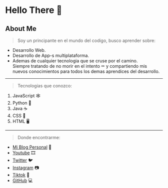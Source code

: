 # Hello There 👋

## About Me
> Soy un principante en el mundo del codigo, busco aprender sobre:
- Desarrollo Web.
- Desarrollo de App-s multiplataforma.
- Ademas de cualquier tecnologia que se cruse por el camino.
<br>Siempre tratando de no morir en el intento ⚰ y compartiendo mis nuevos conocimientos para todos los demas aprendices del desarrollo.

------------

> Tecnologias que conozco:
1. JavaScript 🕸
2. Python 🐍
3. Java ☕
4. CSS 🌌
5. HTML 🖥

------------

> Donde encontrarme:<br>
- [Mi Blog Personal](http://neftaligc.me) 🚀
- [Youtube](http://youtube.neftaligc.me "Youtube") 🎞
- [Twitter](http://twitter.neftaligc.me "Twitter") 🐦
- [Instagram](http://instagram.neftaligc.me "Instagram") 📷
- [Tiktok](http://tiktok,neftaligc.me "Tiktok") 🎵
- [GitHub](https://github.com/NeftaliGC "GitHub") 💻

